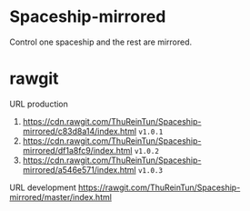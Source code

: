 # Spaceship-mirrored
Control one spaceship and the rest are mirrored.

# rawgit
URL production
1) https://cdn.rawgit.com/ThuReinTun/Spaceship-mirrored/c83d8a14/index.html `v1.0.1`
2) https://cdn.rawgit.com/ThuReinTun/Spaceship-mirrored/df1a8fc9/index.html `v1.0.2`
3) https://cdn.rawgit.com/ThuReinTun/Spaceship-mirrored/a546e571/index.html `v1.0.3`

URL development
https://rawgit.com/ThuReinTun/Spaceship-mirrored/master/index.html
